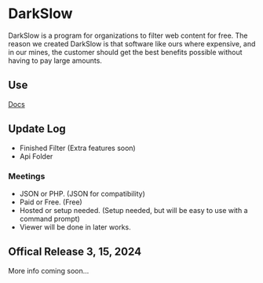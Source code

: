 # DarkSlow
DarkSlow is a program for organizations to filter web content for free.
The reason we created DarkSlow is that software like ours where expensive,
and in our mines, the customer should get the best benefits possible 
without having to pay large amounts.

## Use
<a href="">Docs</a>

## Update Log
- Finished Filter (Extra features soon)
- Api Folder

### Meetings
- JSON or PHP. (JSON for compatibility)
- Paid or Free. (Free)
- Hosted or setup needed. (Setup needed, but will be easy to use with a command prompt)
- Viewer will be done in later works.

## Offical Release 3, 15, 2024
More info coming soon...

